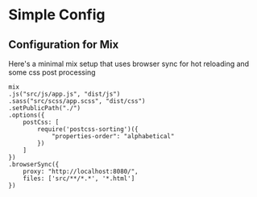 # Simple Config

## Configuration for Mix

Here's a minimal mix setup that uses browser sync for hot reloading and some css post processing

```
mix
.js("src/js/app.js", "dist/js")
.sass("src/scss/app.scss", "dist/css")
.setPublicPath("./")
.options({
    postCss: [
        require('postcss-sorting')({
            "properties-order": "alphabetical"
        })
    ]
})
.browserSync({
    proxy: "http://localhost:8080/",
    files: ['src/**/*.*', '*.html']
})
```



